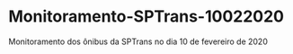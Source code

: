 # Monitoramento-SPTrans-10022020
 Monitoramento dos ônibus da SPTrans no dia 10 de fevereiro  de 2020
